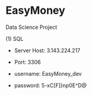 # EasyMoney
Data Science Project


(1) SQL
- Server Host: 3.143.224.217

- Port: 3306

- username: EasyMoney_dev

- password: 5-xC[F]}np0E^D@
